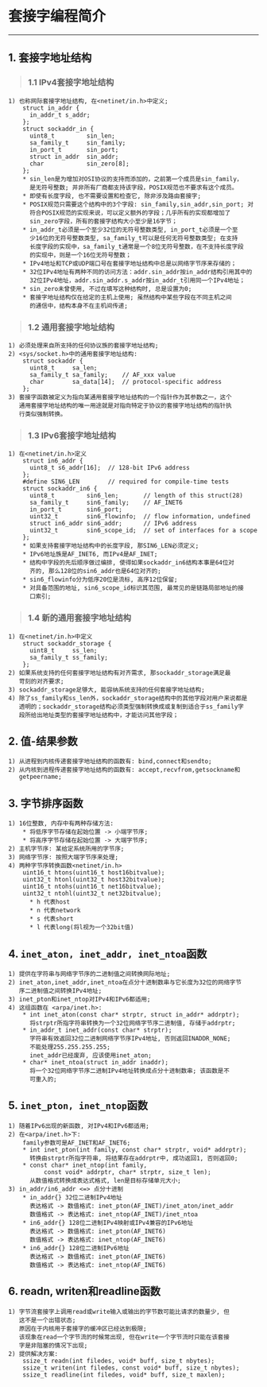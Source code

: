 # **套接字编程简介**
***

## **1. 套接字地址结构**
> ### **1.1 IPv4套接字地址结构**
    1) 也称网际套接字地址结构, 在<netinet/in.h>中定义;
        struct in_addr {
          in_addr_t s_addr;
        };
        struct sockaddr_in {
          uint8_t         sin_len;
          sa_family_t     sin_family;
          in_port_t       sin_port;
          struct in_addr  sin_addr;
          char            sin_zero[8];
        };
        * sin_len是为增加对OSI协议的支持而添加的，之前第一个成员是sin_family，
          是无符号整数; 并非所有厂商都支持该字段，POSIX规范也不要求有这个成员。
        * 即使有长度字段, 也不需要设置和检查它, 除非涉及路由套接字;
        * POSIX规范只需要这个结构中的3个字段: sin_family,sin_addr,sin_port; 对
          符合POSIX规范的实现来说，可以定义额外的字段；几乎所有的实现都增加了
          sin_zero字段，所有的套接字结构大小至少是16字节；
        * in_addr_t必须是一个至少32位的无符号整数类型, in_port_t必须是一个至
          少16位的无符号整数类型, sa_family_t可以是任何无符号整数类型; 在支持
          长度字段的实现中，sa_family_t通常是一个8位无符号整数，在不支持长度字段
          的实现中，则是一个16位无符号整数；
        * IPv4地址和TCP或UDP端口号在套接字地址结构中总是以网络字节序来存储的；
        * 32位IPv4地址有两种不同的访问方法：addr.sin_addr按in_addr结构引用其中的
          32位IPv4地址，addr.sin_addr.s_addr按in_addr_t引用同一个IPv4地址；
        * sin_zero未曾使用, 不过在填写这种结构时, 总是设置为0;
        * 套接字地址结构仅在给定的主机上使用; 虽然结构中某些字段在不同主机之间
          的通信中，结构本身不在主机间传递;
> ### **1.2 通用套接字地址结构**
    1) 必须处理来自所支持的任何协议族的套接字地址结构;
    2) <sys/socket.h>中的通用套接字地址结构:
        struct sockaddr {
          uint8_t     sa_len;
          sa_family_t sa_family;    // AF_xxx value
          char        sa_data[14];  // protocol-specific address
        };
    3) 套接字函数被定义为指向某通用套接字地址结构的一个指针作为其参数之一，这个
       通用套接字地址结构的唯一用途就是对指向特定于协议的套接字地址结构的指针执
       行类似强制转换。
> ### **1.3 IPv6套接字地址结构**
    1) 在<netinet/in.h>定义
        struct in6_addr {
          uint8_t s6_addr[16];  // 128-bit IPv6 address
        };
        #define SIN6_LEN        // required for compile-time tests
        struct sockaddr_in6 {
          uint8_t         sin6_len;       // length of this struct(28)
          sa_family_t     sin6_family;    // AF_INET6
          in_port_t       sin6_port;
          uint32_t        sin6_flowinfo;  // flow information, undefined
          struct in6_addr sin6_addr;      // IPv6 address
          uint32_t        sin6_scope_id;  // set of interfaces for a scope
        };
        * 如果支持套接字地址结构中的长度字段, 那SIN6_LEN必须定义;
        * IPv6地址族是AF_INET6, 而IPv4是AF_INET;
        * 结构中字段的先后顺序做过编排, 使得如果sockaddr_in6结构本事是64位对
          齐的, 那么128位的sin6_addr也是64位对齐的;
        * sin6_flowinfo分为低序20位是流标, 高序12位保留;
        * 对具备范围的地址, sin6_scope_id标识其范围, 最常见的是链路局部地址的接
          口索引;
> ### **1.4 新的通用套接字地址结构**
    1) 在<netinet/in.h>中定义
        struct sockaddr_storage {
          uint8_t     ss_len;
          sa_family_t ss_family;
        };
    2) 如果系统支持的任何套接字地址结构有对齐需求, 那sockaddr_storage满足最
       苛刻的对齐要求;
    3) sockaddr_storage足够大, 能容纳系统支持的任何套接字地址结构;
    4) 除了ss_family和ss_len外，sockaddr_storage结构中的其他字段对用户来说都是
       透明的；sockaddr_storage结构必须类型强制转换成或复制到适合于ss_family字
       段所给出地址类型的套接字地址结构中，才能访问其他字段；

## **2. 值-结果参数**
    1) 从进程到内核传递套接字地址结构的函数有: bind,connect和sendto;
    2) 从内核到进程传递套接字地址结构的函数有: accept,recvfrom,getsockname和
       getpeername;


## **3. 字节排序函数**
    1) 16位整数, 内存中有两种存储方法:
        * 将低序字节存储在起始位置 -> 小端字节序;
        * 将高序字节存储在起始位置 -> 大端字节序;
    2) 主机字节序: 某给定系统所用的字节序;
    3) 网络字节序: 按照大端字节序来处理;
    4) 两种字节序转换函数<netinet/in.h>
        uint16_t htons(uint16_t host16bitvalue);
        uint32_t htonl(uint32_t host32bitvalue);
        uint16_t ntohs(uint16_t net16bitvalue);
        uint32_t ntohl(uint32_t net32bitvalue);
          * h 代表host
          * n 代表network
          * s 代表short
          * l 代表long(将l视为一个32bit值)


## **4. `inet_aton, inet_addr, inet_ntoa`函数**
    1) 提供在字符串与网络字节序的二进制值之间转换网际地址;
    2) inet_aton,inet_addr,inet_ntoa在点分十进制数串与它长度为32位的网络字节
       序二进制值之间转换IPv4地址;
    3) inet_pton和inet_ntop对IPv4和IPv6都适用;
    4) 这组函数在 <arpa/inet.h>:
        * int inet_aton(const char* strptr, struct in_addr* addrptr);
          将strptr所指字符串转换为一个32位网络字节序二进制值, 存储于addrptr;
        * in_addr_t inet_addr(const char* strptr);
          字符串有效返回32位二进制网络字节序IPv4地址, 否则返回INADDR_NONE;
          不能处理255.255.255.255;
          inet_addr已经废弃, 应该使用inet_aton;
        * char* inet_ntoa(struct in_addr inaddr);
          将一个32位网络字节序二进制IPv4地址转换成点分十进制数串; 该函数是不
          可重入的;


## **5. `inet_pton, inet_ntop`函数**
    1) 随着IPv6出现的新函数, 对IPv4和IPv6都适用;
    2) 在<arpa/inet.h>下:
        family参数可是AF_INET和AF_INET6;
        * int inet_pton(int family, const char* strptr, void* addrptr);
          转换由strptr所指字符串, 将结果存在addrptr中, 成功返回1, 否则返回0;
        * const char* inet_ntop(int family,
              const void* addrptr, char* strptr, size_t len);
          从数值格式转换成表达式格式, len是目标存储单元大小;
    3) in_addr/in6_addr <=> 点分十进制
        * in_addr{} 32位二进制IPv4地址
          表达格式 -> 数值格式: inet_pton(AF_INET)/inet_aton/inet_addr
          数值格式 -> 表达格式: inet_ntop(AF_INET)/inet_ntoa
        * in6_addr{} 128位二进制IPv4映射或IPv4兼容的IPv6地址
          表达格式 -> 数值格式: inet_pton(AF_INET6)
          数值格式 -> 表达格式: inet_ntop(AF_INET6)
        * in6_addr{} 128位二进制IPv6地址
          表达格式 -> 数值格式: inet_pton(AF_INET6)
          数值格式 -> 表达格式: inet_ntop(AF_INET6)


## **6. readn, writen和readline函数**
    1) 字节流套接字上调用read或write输入或输出的字节数可能比请求的数量少, 但
       这不是一个出错状态;
       原因在于内核用于套接字的缓冲区已经达到极限;
       该现象在read一个字节流的时候常出现, 但在write一个字节流时只能在该套接
       字是非阻塞的情况下出现;
    2) 提供解决方案:
        ssize_t readn(int filedes, void* buff, size_t nbytes);
        ssize_t writen(int filedes, const void* buff, size_t nbytes);
        ssize_t readline(int filedes, void* buff, size_t maxlen);
